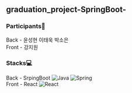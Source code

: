 ## graduation_project-SpringBoot-

### Participants🐥<br/>
Back - 윤성현 이태욱 박소은<br/>
Front - 강지원

### Stacks💻<br/>
Back - SrpingBoot <img alt="Java" src ="https://img.shields.io/badge/Java-007396.svg?&style=for-the-badge&logo=Java&logoColor=white"/>
<img alt="Spring" src ="https://img.shields.io/badge/SpringBoot-6DB33F.svg?&style=for-the-badge&logo=Spring&logoColor=white"/>
<br/>
Front - React <img alt="React" src ="https://img.shields.io/badge/React-61DAFB.svg?&style=for-the-badge&logo=React&logoColor=black"/>
<br/>

